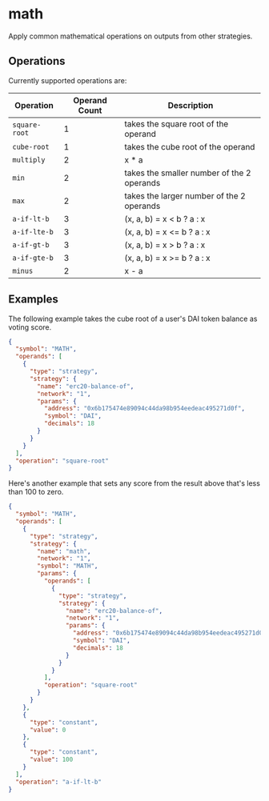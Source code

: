 # math

Apply common mathematical operations on outputs from other strategies.

## Operations

Currently supported operations are:

| Operation     | Operand Count | Description                                |
| ------------- | ------------- | ------------------------------------------ |
| `square-root` | 1             | takes the square root of the operand       |
| `cube-root`   | 1             | takes the cube root of the operand         |
| `multiply`    | 2             | x * a                                      |
| `min`         | 2             | takes the smaller number of the 2 operands |
| `max`         | 2             | takes the larger number of the 2 operands  |
| `a-if-lt-b`   | 3             | (x, a, b) = x < b ? a : x                  |
| `a-if-lte-b`  | 3             | (x, a, b) = x <= b ? a : x                 |
| `a-if-gt-b`   | 3             | (x, a, b) = x > b ? a : x                  |
| `a-if-gte-b`  | 3             | (x, a, b) = x >= b ? a : x                 |
| `minus`       | 2             | x - a                                      |

## Examples

The following example takes the cube root of a user's DAI token balance as voting score.

```json
{
  "symbol": "MATH",
  "operands": [
    {
      "type": "strategy",
      "strategy": {
        "name": "erc20-balance-of",
        "network": "1",
        "params": {
          "address": "0x6b175474e89094c44da98b954eedeac495271d0f",
          "symbol": "DAI",
          "decimals": 18
        }
      }
    }
  ],
  "operation": "square-root"
}
```

Here's another example that sets any score from the result above that's less than 100 to zero.

```json
{
  "symbol": "MATH",
  "operands": [
    {
      "type": "strategy",
      "strategy": {
        "name": "math",
        "network": "1",
        "symbol": "MATH",
        "params": {
          "operands": [
            {
              "type": "strategy",
              "strategy": {
                "name": "erc20-balance-of",
                "network": "1",
                "params": {
                  "address": "0x6b175474e89094c44da98b954eedeac495271d0f",
                  "symbol": "DAI",
                  "decimals": 18
                }
              }
            }
          ],
          "operation": "square-root"
        }
      }
    },
    {
      "type": "constant",
      "value": 0
    },
    {
      "type": "constant",
      "value": 100
    }
  ],
  "operation": "a-if-lt-b"
}
```

